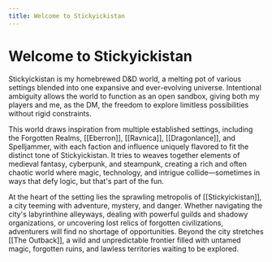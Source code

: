 ```yaml
---
title: Welcome to Stickyickistan
---
```

# Welcome to Stickyickistan

Stickyickistan is my homebrewed D&D world, a melting pot of various settings blended into one expansive and ever-evolving universe. Intentional ambiguity allows the world to function as an open sandbox, giving both my players and me, as the DM, the freedom to explore limitless possibilities without rigid constraints.

This world draws inspiration from multiple established settings, including the Forgotten Realms, [[Eberron]], [[Ravnica]], [[Dragonlance]], and Spelljammer, with each faction and influence uniquely flavored to fit the distinct tone of Stickyickistan. It tries to weaves together elements of medieval fantasy, cyberpunk, and steampunk, creating a rich and often chaotic world where magic, technology, and intrigue collide—sometimes in ways that defy logic, but that's part of the fun.

At the heart of the setting lies the sprawling metropolis of [[Stickyickistan]], a city teeming with adventure, mystery, and danger. Whether navigating the city's labyrinthine alleyways, dealing with powerful guilds and shadowy organizations, or uncovering lost relics of forgotten civilizations, adventurers will find no shortage of opportunities. Beyond the city stretches [[The Outback]], a wild and unpredictable frontier filled with untamed magic, forgotten ruins, and lawless territories waiting to be explored.